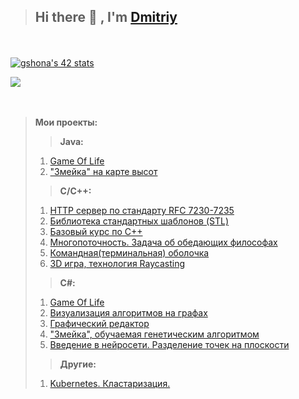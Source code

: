 <!--### Hi there 👋-->

<!--
**Tenagrim/Tenagrim** is a ✨ _special_ ✨ repository because its `README.md` (this file) appears on your GitHub profile.

Here are some ideas to get you started:

- 🔭 I’m currently working on ...
- 🌱 I’m currently learning ...
- 👯 I’m looking to collaborate on ...
- 🤔 I’m looking for help with ...
- 💬 Ask me about ...
- 📫 How to reach me: ...
- 😄 Pronouns: ...
- ⚡ Fun fact: ...
-->

> ## Hi there 👋 , I'm [Dmitriy](https://github.com/Tenagrim) ##
<br><br>
[![gshona's 42 stats](https://badge42.herokuapp.com/api/stats/gshona?privacyEmail=true)](https://github.com/Tenagrim)

<a href="https://www.codewars.com/users/Tenagrim" title="Tenagrim stats">
    <img src="https://www.codewars.com/users/Tenagrim/badges/large">
</a><br><br><br>

> <b>Мои проекты:</b>
> > <b>Java:</b>
> 1. [Game Of Life](https://github.com/Tenagrim/Conway-s_game_of_life)
> 2. ["Змейка" на карте высот](https://github.com/Tenagrim/hSnake)
> > <b>C/C++:</b>
> 1. [HTTP сервер по стандарту RFC 7230-7235](https://github.com/Tenagrim/http_web_server)
> 2. [Библиотека стандартных шаблонов (STL)](https://github.com/Tenagrim/bit_of_stl)
> 3. [Базовый курс по С++](https://github.com/Tenagrim/introduction_to_cpp)
> 4. [Многопоточность. Задача об обедающих философах](https://github.com/Tenagrim/PhiloSimulation)
> 5. [Командная(терминальная) оболочка](https://github.com/Tenagrim/unix_shell)
> 6. [3D игра, технология Raycasting](https://github.com/Tenagrim/RayCasting_game)
> > <b>C#:</b>
> 1. [Game Of Life](https://github.com/Tenagrim/http_web_server)
> 2. [Визуализация алгоритмов на графах](https://github.com/Tenagrim/Discr_graph)
> 3. [Графический редактор](https://github.com/Tenagrim/SIMP)
> 4. ["Змейка", обучаемая генетическим алгоритмом](https://github.com/Tenagrim/Snake_intelligence)
> 5. [Введение в нейросети. Разделение точек на плоскости](https://github.com/Tenagrim/SimpleNN)
> > <b>Другие:</b>
> 1. [Kubernetes. Кластаризация.](https://github.com/Tenagrim/IntroductionToKubernetes)





